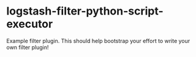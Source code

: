 # logstash-filter-python-script-executor
Example filter plugin. This should help bootstrap your effort to write your own filter plugin!

